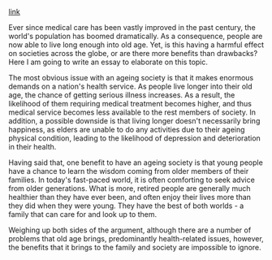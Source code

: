 [link](https://www.ielts-writing.info/EXAM/ielts_writing_samples_task_2/1165/)

Ever since medical care has been vastly improved in the past century, the world's population has boomed dramatically. As a consequence, people are now able to live long enough into old age. Yet, is this having a harmful effect on societies across the globe, or are there more benefits than drawbacks? Here I am going to write an essay to elaborate on this topic.

The most obvious issue with an ageing society is that it makes enormous demands on a nation's health service. As people live longer into their old age, the chance of getting serious illness increases. As a result, the likelihood of them requiring medical treatment becomes higher, and thus medical service becomes less available to the rest members of society. In addition, a possible downside is that living longer doesn't necessarily bring happiness, as elders are unable to do any activities due to their ageing physical condition, leading to the likelihood of depression and deterioration in their health.

Having said that, one benefit to have an ageing society is that young people have a chance to learn the wisdom coming from older members of their families. In today's fast-paced world, it is often comforting to seek advice from older generations. What is more, retired people are generally much healthier than they have ever been, and often enjoy their lives more than they did when they were young. They have the best of both worlds - a family that can care for and look up to them.

Weighing up both sides of the argument, although there are a number of problems that old age brings, predominantly health-related issues, however, the benefits that it brings to the family and society are impossible to ignore.